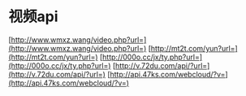 # 视频api

[http://www.wmxz.wang/video.php?url=](http://www.wmxz.wang/video.php?url=) [http://mt2t.com/yun?url=](http://mt2t.com/yun?url=) [http://000o.cc/jx/ty.php?url=](http://000o.cc/jx/ty.php?url=) [http://v.72du.com/api/?url=](http://v.72du.com/api/?url=) [http://api.47ks.com/webcloud/?v=](http://api.47ks.com/webcloud/?v=)

